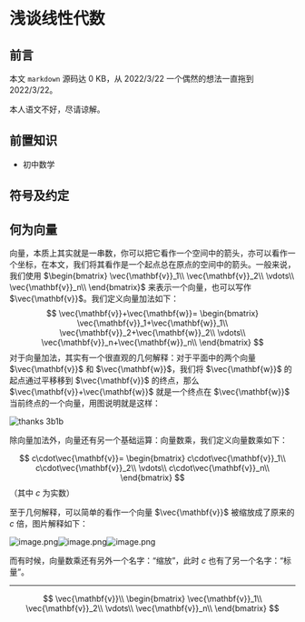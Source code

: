 # 浅谈线性代数

## 前言

本文 `markdown` 源码达 $0\ \text{KB}$，从 2022/3/22 一个偶然的想法一直拖到 2022/3/22。

本人语文不好，尽请谅解。

## 前置知识

- 初中数学

## 符号及约定

## 何为向量

向量，本质上其实就是一串数，你可以把它看作一个空间中的箭头，亦可以看作一个坐标，在本文，我们将其看作是一个起点总在原点的空间中的箭头。一般来说，我们使用
$\begin{bmatrix}
  \vec{\mathbf{v}}_1\\
  \vec{\mathbf{v}}_2\\
  \vdots\\
  \vec{\mathbf{v}}_n\\
\end{bmatrix}$
来表示一个向量，也可以写作 $\vec{\mathbf{v}}$。我们定义向量加法如下：
$$
\vec{\mathbf{v}}+\vec{\mathbf{w}}=
\begin{bmatrix}
  \vec{\mathbf{v}}_1+\vec{\mathbf{w}}_1\\
  \vec{\mathbf{v}}_2+\vec{\mathbf{w}}_2\\
  \vdots\\
  \vec{\mathbf{v}}_n+\vec{\mathbf{w}}_n\\
\end{bmatrix}
$$
对于向量加法，其实有一个很直观的几何解释：对于平面中的两个向量 $\vec{\mathbf{v}}$ 和 $\vec{\mathbf{w}}$，我们将 $\vec{\mathbf{w}}$ 的起点通过平移移到 $\vec{\mathbf{v}}$ 的终点，那么 $\vec{\mathbf{v}}+\vec{\mathbf{w}}$ 就是一个终点在 $\vec{\mathbf{w}}$ 当前终点的一个向量，用图说明就是这样：

![thanks 3b1b](https://s2.loli.net/2022/03/22/X3rnfU1CJGdoD2c.png)

除向量加法外，向量还有另一个基础运算：向量数乘，我们定义向量数乘如下：

$$
c\cdot\vec{\mathbf{v}}=
\begin{bmatrix}
  c\cdot\vec{\mathbf{v}}_1\\
  c\cdot\vec{\mathbf{v}}_2\\
  \vdots\\
  c\cdot\vec{\mathbf{v}}_n\\
\end{bmatrix}
$$
（其中 $c$ 为实数）

至于几何解释，可以简单的看作一个向量 $\vec{\mathbf{v}}$ 被缩放成了原来的 $c$ 倍，图片解释如下：

![image.png](https://s2.loli.net/2022/03/22/Urj8mpCNakgBHf5.png)![image.png](https://s2.loli.net/2022/03/22/iXnyc12Qrgf35WS.png)![image.png](https://s2.loli.net/2022/03/22/FNkf5S9hqJ6UagD.png)

而有时候，向量数乘还有另外一个名字：“缩放”，此时 $c$ 也有了另一个名字：“标量”。

---

$$
\vec{\mathbf{v}}\\
\begin{bmatrix}
  \vec{\mathbf{v}}_1\\
  \vec{\mathbf{v}}_2\\
  \vdots\\
  \vec{\mathbf{v}}_n\\
\end{bmatrix}
$$

